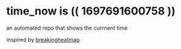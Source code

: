 # time_now is (( 1697691600758 ))

an automated repo that shows the currnent time

inspired by [breakingheatmap](https://github.com/breakingheatmap/breakingheatmap)